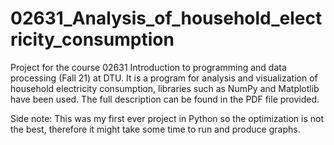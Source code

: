 # 02631_Analysis_of_household_electricity_consumption
Project for the course 02631 Introduction to programming and data processing (Fall 21) at DTU. It is a program for analysis and visualization of household electricity consumption, libraries such as NumPy and Matplotlib have been used. The full description can be found in the PDF file provided.

Side note:
This was my first ever project in Python so the optimization is not the best, therefore it might take some time to run and produce graphs.

